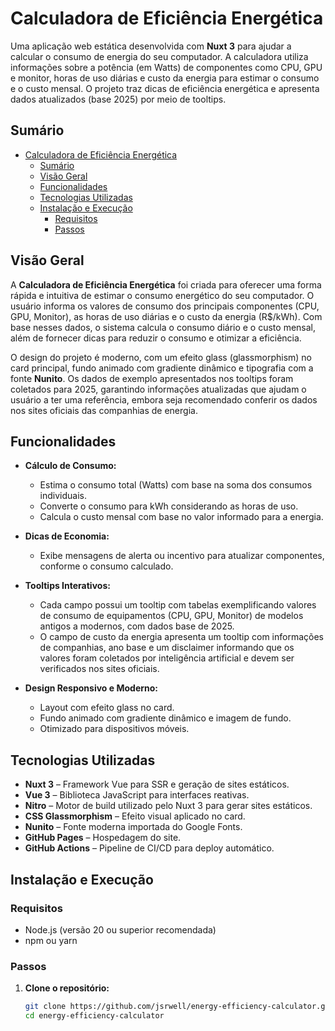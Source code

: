# Calculadora de Eficiência Energética

Uma aplicação web estática desenvolvida com **Nuxt 3** para ajudar a calcular o consumo de energia do seu computador. A calculadora utiliza informações sobre a potência (em Watts) de componentes como CPU, GPU e monitor, horas de uso diárias e custo da energia para estimar o consumo e o custo mensal. O projeto traz dicas de eficiência energética e apresenta dados atualizados (base 2025) por meio de tooltips.

## Sumário

- [Calculadora de Eficiência Energética](#calculadora-de-eficiência-energética)
  - [Sumário](#sumário)
  - [Visão Geral](#visão-geral)
  - [Funcionalidades](#funcionalidades)
  - [Tecnologias Utilizadas](#tecnologias-utilizadas)
  - [Instalação e Execução](#instalação-e-execução)
    - [Requisitos](#requisitos)
    - [Passos](#passos)

## Visão Geral

A **Calculadora de Eficiência Energética** foi criada para oferecer uma forma rápida e intuitiva de estimar o consumo energético do seu computador. O usuário informa os valores de consumo dos principais componentes (CPU, GPU, Monitor), as horas de uso diárias e o custo da energia (R$/kWh). Com base nesses dados, o sistema calcula o consumo diário e o custo mensal, além de fornecer dicas para reduzir o consumo e otimizar a eficiência.

O design do projeto é moderno, com um efeito glass (glassmorphism) no card principal, fundo animado com gradiente dinâmico e tipografia com a fonte **Nunito**. Os dados de exemplo apresentados nos tooltips foram coletados para 2025, garantindo informações atualizadas que ajudam o usuário a ter uma referência, embora seja recomendado conferir os dados nos sites oficiais das companhias de energia.

## Funcionalidades

- **Cálculo de Consumo:**
  - Estima o consumo total (Watts) com base na soma dos consumos individuais.
  - Converte o consumo para kWh considerando as horas de uso.
  - Calcula o custo mensal com base no valor informado para a energia.
  
- **Dicas de Economia:**
  - Exibe mensagens de alerta ou incentivo para atualizar componentes, conforme o consumo calculado.

- **Tooltips Interativos:**
  - Cada campo possui um tooltip com tabelas exemplificando valores de consumo de equipamentos (CPU, GPU, Monitor) de modelos antigos a modernos, com dados base de 2025.
  - O campo de custo da energia apresenta um tooltip com informações de companhias, ano base e um disclaimer informando que os valores foram coletados por inteligência artificial e devem ser verificados nos sites oficiais.

- **Design Responsivo e Moderno:**
  - Layout com efeito glass no card.
  - Fundo animado com gradiente dinâmico e imagem de fundo.
  - Otimizado para dispositivos móveis.

## Tecnologias Utilizadas

- **Nuxt 3** – Framework Vue para SSR e geração de sites estáticos.
- **Vue 3** – Biblioteca JavaScript para interfaces reativas.
- **Nitro** – Motor de build utilizado pelo Nuxt 3 para gerar sites estáticos.
- **CSS Glassmorphism** – Efeito visual aplicado no card.
- **Nunito** – Fonte moderna importada do Google Fonts.
- **GitHub Pages** – Hospedagem do site.
- **GitHub Actions** – Pipeline de CI/CD para deploy automático.

## Instalação e Execução

### Requisitos

- Node.js (versão 20 ou superior recomendada)
- npm ou yarn

### Passos

1. **Clone o repositório:**

   ```bash
   git clone https://github.com/jsrwell/energy-efficiency-calculator.git
   cd energy-efficiency-calculator
